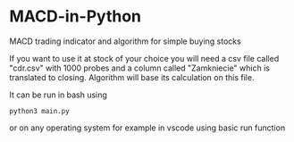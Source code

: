 # MACD-in-Python
MACD trading indicator and algorithm for simple buying stocks 

If you want to use it at stock of your choice you will need a csv file called "cdr.csv" with 1000 probes and a column called "Zamkniecie" which is translated to closing. Algorithm will base its calculation on this file.

It can be run in bash using

```
python3 main.py
```

or on any operating system for example in vscode using basic run function
